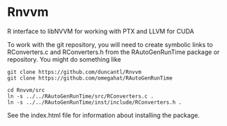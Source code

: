 Rnvvm
=====

R interface to libNVVM for working with PTX and LLVM for CUDA

To work with the git repository, you will need to create symbolic
links to RConverters.c and RConverters.h from the RAutoGenRunTime
package or repository.
You might do something like

```shell
git clone https://github.com/duncantl/Rnvvm
git clone https://github.com/omegahat/RAutoGenRunTime

cd Rnvvm/src
ln -s ../../RAutoGenRunTime/src/RConverters.c .
ln -s ../../RAutoGenRunTime/inst/include/RConverters.h .
```


See the index.html file for information about installing the package.

